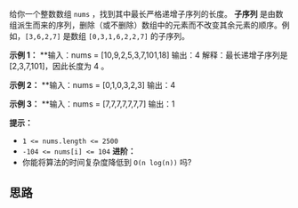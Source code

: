 给你一个整数数组 `nums` ，找到其中最长严格递增子序列的长度。
**子序列** 是由数组派生而来的序列，删除（或不删除）数组中的元素而不改变其余元素的顺序。例如，`[3,6,2,7]` 是数组 `[0,3,1,6,2,2,7]` 的子序列。

**示例 1：**
**输入：nums = [10,9,2,5,3,7,101,18]
输出：4
解释：最长递增子序列是 [2,3,7,101]，因此长度为 4 。

**示例 2：**
**输入：nums = [0,1,0,3,2,3]
输出：4

**示例 3：**
**输入：nums = [7,7,7,7,7,7,7]
输出：1

**提示：**
- `1 <= nums.length <= 2500`
- `-104 <= nums[i] <= 104`
**进阶：**
- 你能将算法的时间复杂度降低到 `O(n log(n))` 吗?
## 思路

```c++

```